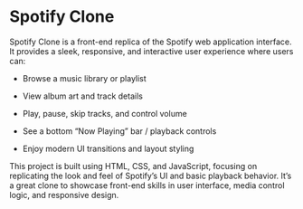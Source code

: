 # Spotify Clone

Spotify Clone is a front-end replica of the Spotify web application interface. It provides a sleek, responsive, and interactive user experience where users can:

- Browse a music library or playlist

- View album art and track details

- Play, pause, skip tracks, and control volume

- See a bottom “Now Playing” bar / playback controls

- Enjoy modern UI transitions and layout styling
  

This project is built using HTML, CSS, and JavaScript, focusing on replicating the look and feel of Spotify’s UI and basic playback behavior. It’s a great clone to showcase front-end skills in user interface, media control logic, and responsive design.
